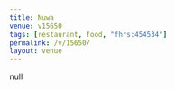 ```yaml
---
title: Nuwa
venue: v15650
tags: [restaurant, food, "fhrs:454534"]
permalink: /v/15650/
layout: venue
---
```

null